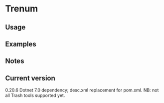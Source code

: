 # Trenum

## Usage

## Examples

## Notes

## Current version

0.20.6 Dotnet 7.0 dependency; desc.xml replacement for pom.xml. NB: not all Trash tools supported yet.
